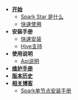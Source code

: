 - [**开始**](#/README)
    - [Spark Star 是什么](_homepage.md)
    - [快速使用](/zh-cn/start/快速使用.md)
- **安装手册**
    - [快速安装](/zh-cn/install/快速安装.md)
    - [Hive支持](/zh-cn/install/Hive支持.md)
- **使用说明**
    - [Api说明](/zh-cn/reference/Api说明.md)
- [**维护手册**](/zh-cn/contributing.md)
- [**版本历史**](/zh-cn/changelog.md)
- [**相关博客**](/zh-cn/blogs.md)
    - [Spark单节点安装手册](/zh-cn/blogs/Spark单节点安装手册.md)
